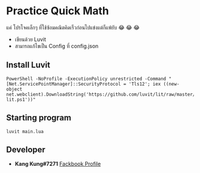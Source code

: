 # Practice Quick Math
แค่ โปรโจคเล็กๆ ที่ใช้ซ้อมคณิตคิดเร็วก่อนไปแข่งแต่ก็แพ้ยับ  😂 😂 😂
+ เขียนด้วย Luvit
+ สามารถแก้ไขเป็น Config ที่ config.json
## Install Luvit
```
PowerShell -NoProfile -ExecutionPolicy unrestricted -Command "[Net.ServicePointManager]::SecurityProtocol = 'Tls12'; iex ((new-object net.webclient).DownloadString('https://github.com/luvit/lit/raw/master/get-lit.ps1'))"
```

## Starting program
```
luvit main.lua
```

## Developer
 - **Kang Kung#7271** [Fackbook Profile](https://www.facebook.com/KangKung0001)